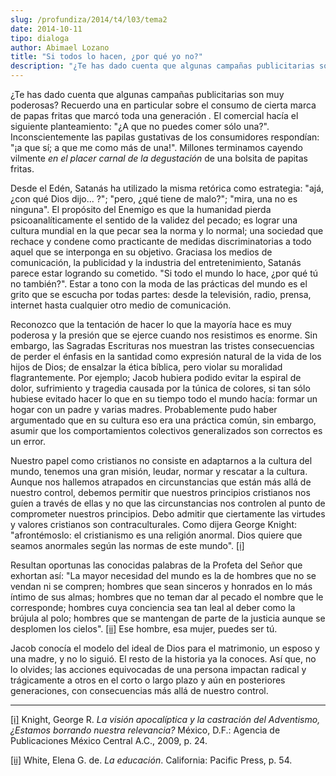 ```yaml
---
slug: /profundiza/2014/t4/l03/tema2
date: 2014-10-11
tipo: dialoga
author: Abimael Lozano
title: "Si todos lo hacen, ¿por qué yo no?"
description: "¿Te has dado cuenta que algunas campañas publicitarias son muy poderosas?  Recuerdo una en particular sobre el consumo de cierta marca de papas fritas que  marcó toda una generación. El comercial hacía el siguiente planteamiento: “¿A  que no puedes comer sólo una?”."
---
```


¿Te has dado cuenta que algunas campañas publicitarias son muy poderosas? Recuerdo una en particular sobre el consumo de cierta marca de papas fritas que marcó toda una generación _._ El comercial hacía el siguiente planteamiento: "¿A que no puedes comer sólo una?". Inconscientemente las papilas gustativas de los consumidores respondían: "¡a que sí; a que me como más de una!". Millones terminamos cayendo vilmente _en el placer carnal_ _de la degustación_ de una bolsita de papitas fritas.

Desde el Edén, Satanás ha utilizado la misma retórica como estrategia: "ajá, ¿con qué Dios dijo... ?"; "pero, ¿qué tiene de malo?"; "mira, una no es ninguna". El propósito del Enemigo es que la humanidad pierda psicoanalíticamente el sentido de la validez del pecado; es lograr una cultura mundial en la que pecar sea la norma y lo normal; una sociedad que rechace y condene como practicante de medidas discriminatorias a todo aquel que se interponga en su objetivo. Graciasa los medios de comunicación, la publicidad y la industria del entretenimiento, Satanás parece estar logrando su cometido. "Si todo el mundo lo hace, ¿por qué tú no también?". Estar a tono con la moda de las prácticas del mundo es el grito que se escucha por todas partes: desde la televisión, radio, prensa, internet hasta cualquier otro medio de comunicación.

Reconozco que la tentación de hacer lo que la mayoría hace es muy poderosa y la presión que se ejerce cuando nos resistimos es enorme. Sin embargo, las Sagradas Escrituras nos muestran las tristes consecuencias de perder el énfasis en la santidad como expresión natural de la vida de los hijos de Dios; de ensalzar la ética bíblica, pero violar su moralidad flagrantemente. Por ejemplo; Jacob hubiera podido evitar la espiral de dolor, sufrimiento y tragedia causada por la túnica de colores, si tan sólo hubiese evitado hacer lo que en su tiempo todo el mundo hacía: formar un hogar con un padre y varias madres. Probablemente pudo haber argumentado que en su cultura eso era una práctica común, sin embargo, asumir que los comportamientos colectivos generalizados son correctos es un error.

Nuestro papel como cristianos no consiste en adaptarnos a la cultura del mundo, tenemos una gran misión, leudar, normar y rescatar a la cultura. Aunque nos hallemos atrapados en circunstancias que están más allá de nuestro control, debemos permitir que nuestros principios cristianos nos guíen a través de ellas y no que las circunstancias nos controlen al punto de comprometer nuestros principios. Debo admitir que ciertamente las virtudes y valores cristianos son contraculturales. Como dijera George Knight: "afrontémoslo: el cristianismo es una religión anormal. Dios quiere que seamos anormales según las normas de este mundo". [[i]](#_edn1 "")

Resultan oportunas las conocidas palabras de la Profeta del Señor que exhortan así: "La mayor necesidad del mundo es la de hombres que no se vendan ni se compren; hombres que sean sinceros y honrados en lo más íntimo de sus almas; hombres que no teman dar al pecado el nombre que le corresponde; hombres cuya conciencia sea tan leal al deber como la brújula al polo; hombres que se mantengan de parte de la justicia aunque se desplomen los cielos". [[ii]](#_edn2 "") Ese hombre, esa mujer, puedes ser tú.

Jacob conocía el modelo del ideal de Dios para el matrimonio, un esposo y una madre, y no lo siguió. El resto de la historia ya la conoces. Así que, no lo olvides; las acciones equivocadas de una persona impactan radical y trágicamente a otros en el corto o largo plazo y aún en posteriores generaciones, con consecuencias más allá de nuestro control.

* * *

[[i]](#_ednref1 "") Knight, George R. _La visión apocalíptica y la castración del Adventismo, ¿Estamos borrando nuestra relevancia?_ México, D.F.: Agencia de Publicaciones México Central A.C., 2009, p. 24.

[[ii]](#_ednref2 "") White, Elena G. de. _La educación_. California: Pacific Press, p. 54.
